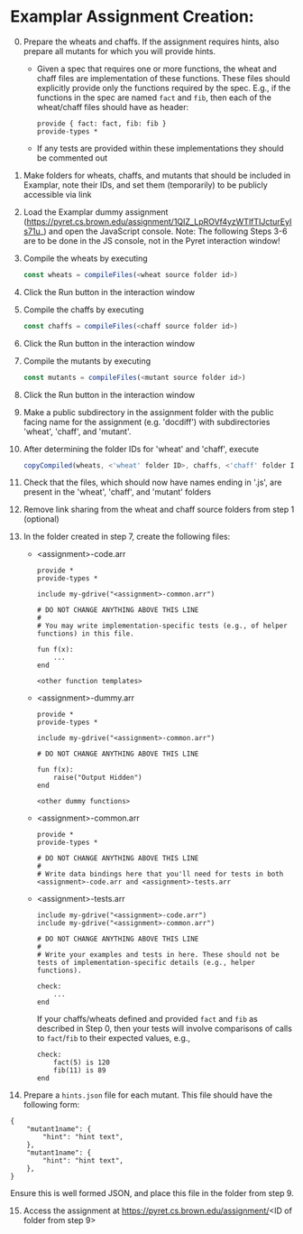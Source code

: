 # Examplar Assignment Creation:

0. Prepare the wheats and chaffs. If the assignment requires hints, also prepare all mutants for which you will provide hints.
    * Given a spec that requires one or more functions, the
      wheat and chaff files are implementation of these
      functions. These files should explicitly provide only the
      functions required by the spec. E.g., if the functions in
      the spec are named `fact` and `fib`, then each of the
      wheat/chaff files should have as header:
      ```
      provide { fact: fact, fib: fib }
      provide-types *
      ```
    * If any tests are provided within these implementations they
      should be commented out


1. Make folders for wheats, chaffs, and mutants that should be included in Examplar,
   note their IDs, and set them (temporarily) to be publicly accessible via link

2. Load the Examplar dummy assignment (https://pyret.cs.brown.edu/assignment/1QIZ_LpROVf4yzWTlfTIJcturEyIs71u_)
   and open the JavaScript console. Note: The following Steps 3-6
   are to be
   done in the JS console, not in the Pyret interaction
   window!

3. Compile the wheats by executing
    ```javascript
    const wheats = compileFiles(<wheat source folder id>)
    ```

4. Click the Run button in the interaction window

5. Compile the chaffs by executing
    ```javascript
    const chaffs = compileFiles(<chaff source folder id>)
    ```
6. Click the Run button in the interaction window

7. Compile the mutants by executing
    ```javascript
    const mutants = compileFiles(<mutant source folder id>)
    ```
8. Click the Run button in the interaction window

9. Make a public subdirectory in the assignment folder with the public facing
   name for the assignment (e.g. 'docdiff') with subdirectories 'wheat', 'chaff', and 'mutant'.

10. After determining the folder IDs for 'wheat' and 'chaff', execute
    ```javascript
    copyCompiled(wheats, <'wheat' folder ID>, chaffs, <'chaff' folder ID>, mutants,  <'mutant' folder ID> )
    ```

11.  Check that the files, which should now have names ending in '.js',
   are present in the 'wheat', 'chaff', and 'mutant' folders

12. Remove link sharing from the wheat and chaff source folders from step 1 (optional)

13. In the folder created in step 7, create the following files:
    * \<assignment>-code.arr
        ```
        provide *
        provide-types *

        include my-gdrive("<assignment>-common.arr")

        # DO NOT CHANGE ANYTHING ABOVE THIS LINE
        #
        # You may write implementation-specific tests (e.g., of helper functions) in this file.

        fun f(x):
            ...
        end

        <other function templates>
        ```

    * \<assignment>-dummy.arr
        ```
        provide *
        provide-types *

        include my-gdrive("<assignment>-common.arr")

        # DO NOT CHANGE ANYTHING ABOVE THIS LINE

        fun f(x):
            raise("Output Hidden")
        end

        <other dummy functions>
        ```

    * \<assignment>-common.arr
        ```
        provide *
        provide-types *

        # DO NOT CHANGE ANYTHING ABOVE THIS LINE
        #
        # Write data bindings here that you'll need for tests in both <assignment>-code.arr and <assignment>-tests.arr
        ```

    * \<assignment>-tests.arr
        ```
        include my-gdrive("<assignment>-code.arr")
        include my-gdrive("<assignment>-common.arr")

        # DO NOT CHANGE ANYTHING ABOVE THIS LINE
        #
        # Write your examples and tests in here. These should not be tests of implementation-specific details (e.g., helper functions).

        check:
            ...
        end
        ```
        If your chaffs/wheats defined and provided `fact` and `fib` as described in Step 0, then your tests will involve comparisons of calls to `fact`/`fib` to their expected values, e.g.,
        ```
        check:
            fact(5) is 120
            fib(11) is 89
        end
        ```


14. Prepare a `hints.json` file for each mutant.  This file should have the following form:
```
{
	"mutant1name": {
		"hint": "hint text",
	},
	"mutant1name": {
		"hint": "hint text",
	},
}
```

Ensure this is well formed JSON, and place this file in the folder from step 9.

15. Access the assignment at https://pyret.cs.brown.edu/assignment/<ID of folder from step 9>

